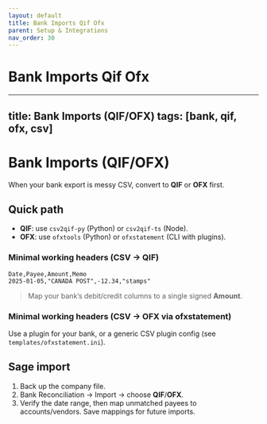 ```yaml
---
layout: default
title: Bank Imports Qif Ofx
parent: Setup & Integrations
nav_order: 30
---
```

# Bank Imports Qif Ofx

---
title: Bank Imports (QIF/OFX)
tags: [bank, qif, ofx, csv]
---

# Bank Imports (QIF/OFX)

When your bank export is messy CSV, convert to **QIF** or **OFX** first.

## Quick path
- **QIF**: use `csv2qif-py` (Python) or `csv2qif-ts` (Node).
- **OFX**: use `ofxtools` (Python) or `ofxstatement` (CLI with plugins).

### Minimal working headers (CSV → QIF)
```
Date,Payee,Amount,Memo
2025-01-05,"CANADA POST",-12.34,"stamps"
```
> Map your bank’s debit/credit columns to a single signed **Amount**.

### Minimal working headers (CSV → OFX via ofxstatement)
Use a plugin for your bank, or a generic CSV plugin config (see `templates/ofxstatement.ini`).

## Sage import
1. Back up the company file.
2. Bank Reconciliation → Import → choose **QIF**/**OFX**.
3. Verify the date range, then map unmatched payees to accounts/vendors. Save mappings for future imports.
